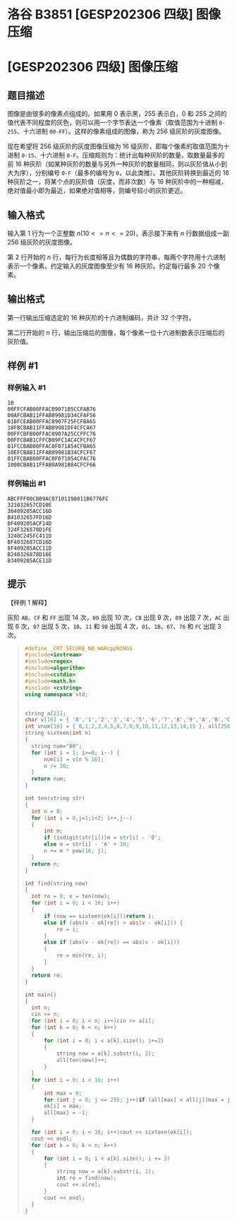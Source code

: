 # 洛谷 B3851 [GESP202306 四级] 图像压缩

# [GESP202306 四级] 图像压缩

## 题目描述

图像是由很多的像素点组成的。如果用 $0$ 表示黑，$255$ 表示白，$0$ 和 $255$ 之间的值代表不同程度的灰色，则可以用一个字节表达一个像素（取值范围为十进制 `0-255`、十六进制 `00-FF`）。这样的像素组成的图像，称为 $256$ 级灰阶的灰度图像。

现在希望将 $256$ 级灰阶的灰度图像压缩为 $16$ 级灰阶，即每个像素的取值范围为十进制 `0-15`、十六进制 `0-F`。压缩规则为：统计出每种灰阶的数量，取数量最多的前 $16$ 种灰阶（如某种灰阶的数量与另外一种灰阶的数量相同，则以灰阶值从小到大为序），分别编号 `0-F`（最多的编号为 `0`，以此类推）。其他灰阶转换到最近的 $16$ 种灰阶之一，将某个点的灰阶值（灰度，而非次数）与 $16$ 种灰阶中的一种相减，绝对值最小即为最近，如果绝对值相等，则编号较小的灰阶更近。

## 输入格式

输入第 $1$ 行为一个正整数 $n(10<= n <=20)$，表示接下来有 $n$ 行数据组成一副 $256$ 级灰阶的灰度图像。

第 $2$ 行开始的 $n$ 行，每行为长度相等且为偶数的字符串，每两个字符用十六进制表示一个像素。约定输入的灰度图像至少有 $16$ 种灰阶。约定每行最多 $20$ 个像素。

## 输出格式

第一行输出压缩选定的 $16$ 种灰阶的十六进制编码，共计 $32$ 个字符。

第二行开始的 $n$ 行，输出压缩后的图像，每个像素一位十六进制数表示压缩后的灰阶值。

## 样例 #1

### 样例输入 #1

```
10
00FFCFAB00FFAC09071B5CCFAB76
00AFCBAB11FFAB09981D34CFAF56
01BFCEAB00FFAC0907F25FCFBA65
10FBCBAB11FFAB09981DF4CFCA67
00FFCBFB00FFAC0907A25CCFFC76
00FFCBAB1CFFCB09FC1AC4CFCF67
01FCCBAB00FFAC0F071A54CFBA65
10EFCBAB11FFAB09981B34CFCF67
01FFCBAB00FFAC0F071054CFAC76
1000CBAB11FFAB0A981B84CFCF66
```

### 样例输出 #1

```
ABCFFF00CB09AC07101198011B6776FC
321032657CD10E
36409205ACC16D
B41032657FD16D
8F409205ACF14D
324F326570D1FE
3240C245FC411D
BF4032687CD16D
8F409205ACC11D
B240326878D16E
83409205ACE11D
```

## 提示

【样例 $1$ 解释】

灰阶 `AB`、`CF` 和 `FF` 出现 $14$ 次，`00` 出现 $10$ 次，`CB` 出现
$9$ 次，`09` 出现 $7$ 次，`AC` 出现 $6$ 次，`07` 出现 $5$ 次，`10`、`11`
和 `98` 出现 $4$ 次，`01`、`1B`、`67`、`76` 和 `FC` 出现 $3$ 次。

 



> ``` c++
> #define _CRT_SECURE_NO_WARcppNINGS
> #include<iostream>
> #include<regex>
> #include<algorithm>
> #include<cstdio>
> #include<math.h>
> #include <cstring>
> using namespace std;
> 
>
> string a[21];
> char v[16] = { '0','1','2','3','4','5','6','7','8','9','A','B','C','D','E','F'};
> int vnum[16] = { 0,1,2,3,4,5,6,7,8,9,10,11,12,13,14,15 }, all[256] = {0}, ok[16];
> string sixteen(int n)
> {
> 	string num="00";
> 	for (int i = 1; i>=0; i--) {
> 		num[i] = v[n % 16];
> 		n /= 16;
> 	}
> 	return num;
> }
>
> int ten(string str)
> {
> 	int n = 0;
> 	for (int i = 0,j=1;i<2; i++,j--)
> 	{
> 		int m;
> 		if (isdigit(str[i]))m = str[i] - '0';
> 		else m = str[i] - 'A' + 10;
> 		n += m * pow(16, j);
> 	}
> 	return n;
> }
>
> int find(string now)
> {
> 	int re = 0, v = ten(now);
> 	for (int i = 0; i < 16; i++)
> 	{
> 		if (now == sixteen(ok[i]))return i;
> 		else if (abs(v - ok[re]) > abs(v - ok[i])) {
> 			re = i;
> 		}
> 		else if (abs(v - ok[re]) == abs(v - ok[i]))
> 		{
> 			re = min(re, i);
> 		}
> 	}
> 	return re;
> }
>
> int main()
> {
> 	int n;
> 	cin >> n;
> 	for (int i = 0; i < n; i++)cin >> a[i];	
> 	for (int k = 0; k < n; k++)
> 	{
> 		for (int i = 0; i < a[k].size(); i+=2)
> 		{
> 			string now = a[k].substr(i, 2);	
> 			all[ten(now)]++;
> 		}
> 	}
> 	for (int i = 0; i < 16; i++)
> 	{
> 		int max = 0;
> 		for (int j = 0; j <= 255; j++)if (all[max] < all[j])max = j;
> 		ok[i] = max;
> 		all[max] = -1;
> 	}
>
> 	for (int i = 0; i < 16; i++)cout << sixteen(ok[i]);
> 	cout << endl;
> 	for (int k = 0; k < n; k++)
> 	{
> 		for (int i = 0; i < a[k].size(); i += 2)
> 		{
> 			string now = a[k].substr(i, 2);
> 			int re = find(now);	
> 			cout << v[re];
> 		}
> 		cout << endl;
> 	}
> }